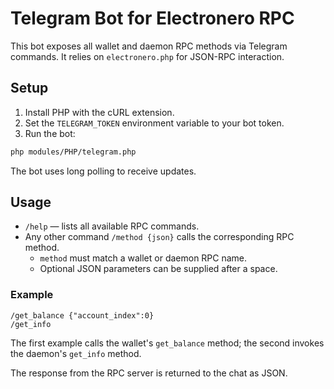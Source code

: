 # Telegram Bot for Electronero RPC

This bot exposes all wallet and daemon RPC methods via Telegram commands.
It relies on `electronero.php` for JSON-RPC interaction.

## Setup

1. Install PHP with the cURL extension.
2. Set the `TELEGRAM_TOKEN` environment variable to your bot token.
3. Run the bot:

```bash
php modules/PHP/telegram.php
```

The bot uses long polling to receive updates.

## Usage

- `/help` &mdash; lists all available RPC commands.
- Any other command `/method {json}` calls the corresponding RPC method.
  - `method` must match a wallet or daemon RPC name.
  - Optional JSON parameters can be supplied after a space.

### Example

```
/get_balance {"account_index":0}
/get_info
```

The first example calls the wallet's `get_balance` method; the second
invokes the daemon's `get_info` method.

The response from the RPC server is returned to the chat as JSON.

